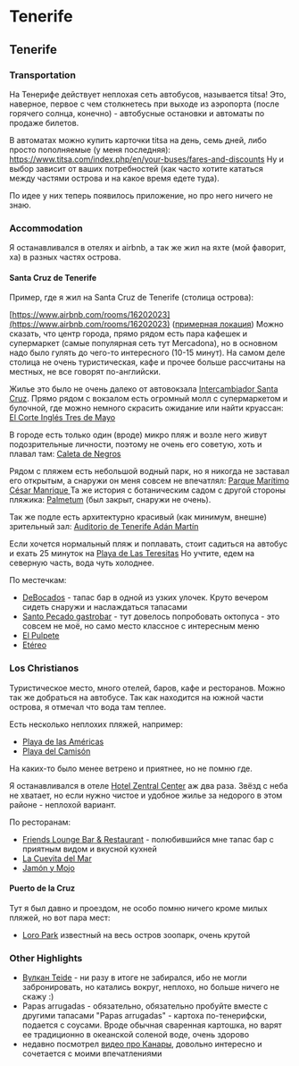# Tenerife



## Tenerife

### Transportation

На Тенерифе действует неплохая сеть автобусов, называется titsa! Это, наверное, первое с чем столкнетесь при выходе из аэропорта (после горячего солнца, конечно) - автобусные остановки и автоматы по продаже билетов.

В автоматах можно купить карточки titsa на день, семь дней, либо просто пополняемые (у меня последняя): https://www.titsa.com/index.php/en/your-buses/fares-and-discounts Ну и выбор зависит от ваших потребностей (как часто хотите кататься между частями острова и на какое время едете туда).

По идее у них теперь появилось приложение, но про него ничего не знаю.

### Accommodation

Я останавливался в отелях и airbnb, а так же жил на яхте (мой фаворит, ха) в разных частях острова.

#### Santa Cruz de Tenerife

Пример, где я жил на Santa Cruz de Tenerife (столица острова):

[https://www.airbnb.com/rooms/16202023](https://www.airbnb.com/rooms/16202023) ([примерная локация](https://goo.gl/maps/kbxp9xXvwyRjALqY8)) Можно сказать, что центр города, прямо рядом есть пара кафешек и супермаркет (самые популярная сеть тут Mercadona), но в основном надо было гулять до чего-то интересного (10-15 минут). На самом деле столица не очень туристическая, кафе и прочее больше рассчитаны на местных, не все говорят по-английски.

Жилье это было не очень далеко от автовокзала [Intercambiador Santa Cruz](https://goo.gl/maps/RNnhUddkzxf9LUzS9). Прямо рядом с вокзалом есть огромный молл с супермаркетом и булочной, где можно немного скрасить ожидание или найти круассан: [El Corte Inglés Tres de Mayo](https://goo.gl/maps/3yoSLn7ij99PpGKM9)

В городе есть только один (вроде) микро пляж и возле него живут подозрительные личности, поэтому не очень его советую, хоть и плавал там: [Caleta de Negros](https://goo.gl/maps/y5e5EAFgVsYfy4Ai7)

Рядом с пляжем есть небольшой водный парк, но я никогда не заставал его открытым, а снаружи он меня совсем не впечатлял: [Parque Marítimo César Manrique ](https://goo.gl/maps/bwPSiMiPofeQNiP26)Та же история с ботаническим садом с другой стороны пляжика: [Palmetum](https://goo.gl/maps/TkpdWFXxMagyWJnt6) (был закрыт, снаружи не очень).

Так же подле есть архитектурно красивый (как минимум, внешне) зрительный зал: [Auditorio de Tenerife Adán Martín](https://goo.gl/maps/Xgz34HQnf8EXLcuB9)

Если хочется нормальный пляж и поплавать, стоит садиться на автобус и ехать 25 минуток на [Playa de Las Teresitas](https://goo.gl/maps/qrPhS9q2NymXqceQ8) Но учтите, едем на северную часть, вода чуть холоднее.

По местечкам:

* [DeBocados](https://g.page/debocados?share) - тапас бар в одной из узких улочек. Круто вечером сидеть снаружи и наслаждаться тапасами
* [Santo Pecado gastrobar](https://goo.gl/maps/gHYBPsb5RY5bo1HD8) - тут довелось попробовать октопуса - это совсем не моё, но само место классное с интересным меню
* [El Pulpete](https://g.page/pulpete?share)
* [Etéreo](https://g.page/EtereoByPedroNel?share)

### Los Christianos

Туристическое место, много отелей, баров, кафе и ресторанов. Можно так же добраться на автобусе. Так как находится на южной части острова, я отмечал что вода там теплее.

Есть несколько неплохих пляжей, например:

* [Playa de las Américas](https://goo.gl/maps/byRzpNuxcXoQ27Kt7)
* [Playa del Camisón](https://goo.gl/maps/BWrXzCfcfJGxJCUG6)

На каких-то было менее ветрено и приятнее, но не помню где.

Я останавливался в отеле [Hotel Zentral Center](https://goo.gl/maps/fthCfbyLzopjJmmX7) аж два раза. Звёзд с неба не хватает, но если нужно чистое и удобное жилье за недорого в этом районе - неплохой вариант.

По ресторанам:

* [Friends Lounge Bar & Restaurant](https://goo.gl/maps/DQYYdjwqEZvZfT4S8) - полюбившийся мне тапас бар с приятным видом и вкусной кухней
* [La Cuevita del Mar](https://goo.gl/maps/N6wAuwetspJNPfQB9)
* [Jamón y Mojo](https://g.page/jamonymojo?share)

#### Puerto de la Cruz

Тут я был давно и проездом, не особо помню ничего кроме милых пляжей, но вот пара мест:

* [Loro Park](https://goo.gl/maps/m1wkz3rNnrQJthCR9) известный на весь остров зоопарк, очень крутой

### Other Highlights

* [Вулкан Teide](https://goo.gl/maps/tFCU9E4WzgLYWuHL7) - ни разу в итоге не забирался, ибо не могли забронировать, но катались вокруг, неплохо, но больше ничего не скажу :)
* Papas arrugadas - обязательно, обязательно пробуйте вместе с другими тапасами "Papas arrugadas" - картоха по-тенерифски, подается с соусами. Вроде обычная сваренная картошка, но варят ее традиционно в океанской соленой воде, очень здорово
* недавно посмотрел [видео про Канары](https://www.youtube.com/watch?v=vAS3O6NqixI), довольно интересно и сочетается с моими впечатлениями
